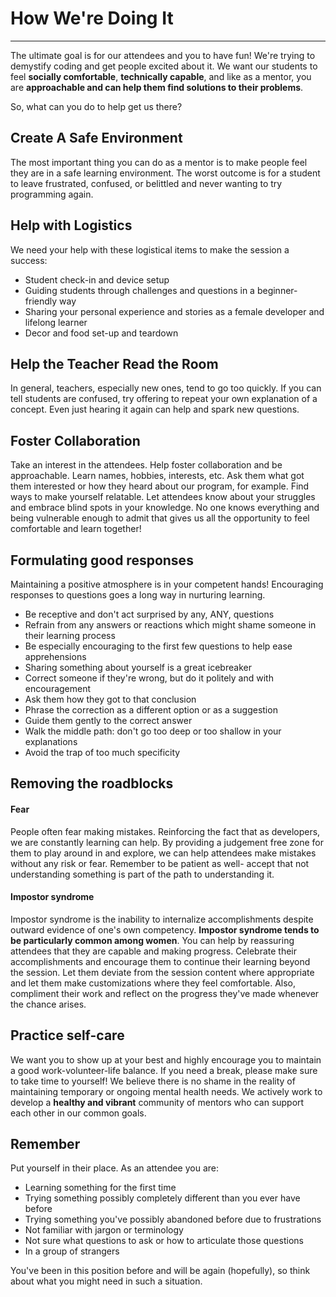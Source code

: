 # How We're Doing It

---
The ultimate goal is for our attendees and you to have fun! We're trying to demystify coding and get people excited about it. We want our students to feel **socially comfortable**, **technically capable**, and like as a mentor, you are **approachable and can help them find solutions to their problems**.

So, what can you do to help get us there?

## Create A Safe Environment
The most important thing you can do as a mentor is to make people feel they are in a safe learning environment. The worst outcome is for a student to leave frustrated, confused, or belittled and never wanting to try programming again.

## Help with Logistics
We need your help with these logistical items to make the session a success:
* Student check-in and device setup
* Guiding students through challenges and questions in a beginner-friendly way
* Sharing your personal experience and stories as a female developer and lifelong learner
* Decor and food set-up and teardown

## Help the Teacher Read the Room
In general, teachers, especially new ones, tend to go too quickly. If you can tell students are confused, try offering to repeat your own explanation of a concept. Even just hearing it again can help and spark new questions.

## Foster Collaboration
Take an interest in the attendees. Help foster collaboration and be approachable. Learn names, hobbies, interests, etc. Ask them what got them interested or how they heard about our program, for example. Find ways to make yourself relatable. Let attendees know about your struggles and embrace blind spots in your knowledge.
No one knows everything and being vulnerable enough to admit that gives us all the opportunity to feel comfortable and learn together!

## Formulating good responses
Maintaining a positive atmosphere is in your competent hands! Encouraging responses to questions goes a long way in nurturing learning.
* Be receptive and don't act surprised by any, ANY, questions
* Refrain from any answers or reactions which might shame someone in their learning process
* Be especially encouraging to the first few questions to help ease apprehensions
* Sharing something about yourself is a great icebreaker
* Correct someone if they're wrong, but do it politely and with encouragement
 * Ask them how they got to that conclusion
 * Phrase the correction as a different option or as a suggestion
 * Guide them gently to the correct answer
* Walk the middle path: don't go too deep or too shallow in your explanations
* Avoid the trap of too much specificity

## Removing the roadblocks
#### Fear
People often fear making mistakes. Reinforcing the fact that as developers, we are constantly learning can help. By providing a judgement free zone for them to play around in and explore, we can help attendees make mistakes without any risk or fear. Remember to be patient as well- accept that not understanding something is part of the path to understanding it. 

#### Impostor syndrome
Impostor syndrome is the inability to internalize accomplishments despite outward evidence of one's own competency. **Impostor syndrome tends to be particularly common among women**. You can help by reassuring attendees that they are capable and making progress. Celebrate their accomplishments and encourage them to continue their learning beyond the session. Let them deviate from the session content where appropriate and let them make customizations where they feel comfortable. Also, compliment their work and reflect on the progress they've made whenever the chance arises.

## Practice self-care
We want you to show up at your best and highly encourage you to maintain a good work-volunteer-life balance. If you need a break, please make sure to take time to yourself! We believe there is no shame in the reality of maintaining temporary or ongoing mental health needs. We actively work to develop a **healthy and vibrant** community of mentors who can support each other in our common goals.

## Remember
Put yourself in their place. As an attendee you are:
* Learning something for the first time
* Trying something possibly completely different than you ever have before
* Trying something you've possibly abandoned before due to frustrations
* Not familiar with jargon or terminology
* Not sure what questions to ask or how to articulate those questions
* In a group of strangers

You've been in this position before and will be again \(hopefully\), so think about what you might need in such a situation.


